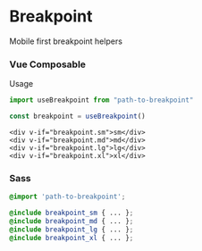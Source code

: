 # Breakpoint

Mobile first breakpoint helpers

### Vue Composable

Usage

```js
import useBreakpoint from "path-to-breakpoint"

const breakpoint = useBreakpoint()
```

```vue
<div v-if="breakpoint.sm">sm</div>
<div v-if="breakpoint.md">md</div>
<div v-if="breakpoint.lg">lg</div>
<div v-if="breakpoint.xl">xl</div>
```

### Sass

```scss
@import 'path-to-breakpoint';

@include breakpoint_sm { ... };
@include breakpoint_md { ... };
@include breakpoint_lg { ... };
@include breakpoint_xl { ... };
```
